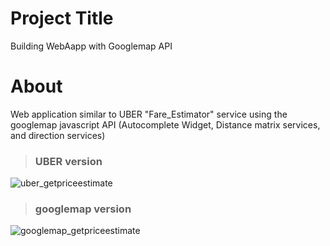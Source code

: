 # Project Title
Building WebAapp with Googlemap API 


# About
Web application similar to UBER "Fare_Estimator" service using the googlemap javascript API (Autocomplete Widget, Distance matrix services, and direction services) 

>### UBER version


![uber_getpriceestimate](https://user-images.githubusercontent.com/40499312/52683745-69ef1c80-2f09-11e9-8fa4-653d38cb7c57.JPG)
        
      




>### googlemap version

![googlemap_getpriceestimate](https://user-images.githubusercontent.com/40499312/52683743-68255900-2f09-11e9-960e-dbd3008c26e0.JPG)
